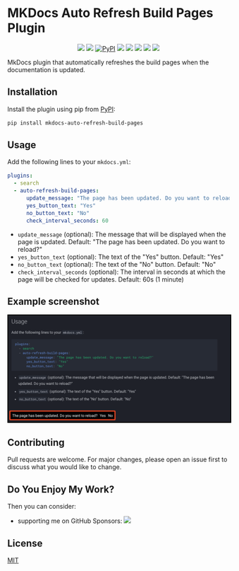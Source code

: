 # MKDocs Auto Refresh Build Pages Plugin


<p align="center">
<a href="https://hits.seeyoufarm.com/api/count/graph/dailyhits.svg?url=https://github.com/JakubAndrysek/mkdocs-auto-refresh-build-pages"><img src="https://hits.seeyoufarm.com/api/count/incr/badge.svg?url=https://github.com/JakubAndrysek/mkdocs-auto-refresh-build-pages&count_bg=%2379C83D&title_bg=%23555555&icon=&icon_color=%23E7E7E7&title=👀&edge_flat=true"/></a>
<a href="https://github.com/JakubAndrysek/mkdocs-auto-refresh-build-pages/blob/main/LICENSE" target="_blank"><img src="https://img.shields.io/github/license/JakubAndrysek/mkdocs-auto-refresh-build-pages?style=flat-square"></a>
<a href="https://pypi.org/project/mkdocs-auto-refresh-build-pages/" target="_blank"><img alt="PyPI" src="https://img.shields.io/pypi/v/mkdocs-auto-refresh-build-pages?style=flat-square"></a>
<a href="https://github.com/JakubAndrysek/mkdocs-auto-refresh-build-pages/stargazers" target="_blank"><img src="https://img.shields.io/github/stars/JakubAndrysek/mkdocs-auto-refresh-build-pages?style=flat-square"></a>
<a href="https://github.com/JakubAndrysek/mkdocs-auto-refresh-build-pages/forks" target="_blank"><img src="https://img.shields.io/github/forks/JakubAndrysek/mkdocs-auto-refresh-build-pages?style=flat-square"></a>
<a href="https://github.com/JakubAndrysek/mkdocs-auto-refresh-build-pages/issues" target="_blank"><img src="https://img.shields.io/github/issues/JakubAndrysek/mkdocs-auto-refresh-build-pages?style=flat-square"></a>
<a href="https://github.com/JakubAndrysek/mkdocs-auto-refresh-build-pages/discussions" target="_blank"><img src="https://img.shields.io/github/discussions/JakubAndrysek/mkdocs-auto-refresh-build-pages?style=flat-square"></a>
<a href="https://pypistats.org/packages/mkdocs-auto-refresh-build-pages" target="_blank"><img src="https://static.pepy.tech/personalized-badge/mkdocs-auto-refresh-build-pages?period=month&units=international_system&left_color=black&right_color=orange&left_text=Downloads"></a>
</p>



MkDocs plugin that automatically refreshes the build pages when the documentation is updated.

## Installation

Install the plugin using pip from [PyPI](https://pypi.org/project/mkdocs-auto-refresh-build-pages/):

```bash
pip install mkdocs-auto-refresh-build-pages
```

## Usage

Add the following lines to your `mkdocs.yml`:

```yaml
plugins:
  - search
  - auto-refresh-build-pages:
      update_message: "The page has been updated. Do you want to reload?"
      yes_button_text: "Yes"
      no_button_text: "No"
      check_interval_seconds: 60
```

- `update_message` (optional): The message that will be displayed when the page is updated. Default: "The page has been updated. Do you want to reload?"
- `yes_button_text` (optional): The text of the "Yes" button. Default: "Yes"
- `no_button_text` (optional): The text of the "No" button. Default: "No"
- `check_interval_seconds` (optional): The interval in seconds at which the page will be checked for updates. Default: 60s (1 minute)

## Example screenshot

<img src="./docs/media/popup.png" alt="example" style="border: 2px solid black;">


## Contributing
Pull requests are welcome. For major changes, please open an issue first to discuss what you would like to change.

## Do You Enjoy My Work?
Then you can consider:

- supporting me on GitHub Sponsors: [![](https://img.shields.io/static/v1?label=Sponsor&message=%E2%9D%A4&logo=GitHub&color=%23fe8e86)](https://github.com/sponsors/jakubandrysek)

## License

[MIT](https://github.com/JakubAndrysek/mkdocs-auto-refresh-build-pages/blob/main/LICENSE)